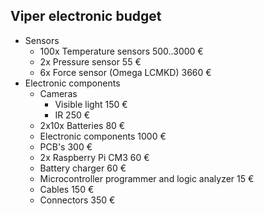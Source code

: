 ## Viper electronic budget

* Sensors
    * 100x Temperature sensors      500..3000 €
    * 2x Pressure sensor            55 €
    * 6x Force sensor (Omega LCMKD) 3660 €
* Electronic components
    * Cameras
        * Visible light             150 €
        * IR                        250 €
    * 2x10x Batteries               80 €
    * Electronic components         1000 €
    * PCB's                         300 €
    * 2x Raspberry Pi CM3           60 €
    * Battery charger               60 €
    * Microcontroller programmer and logic analyzer    15 €
    * Cables                        150 €
    * Connectors                    350 €
